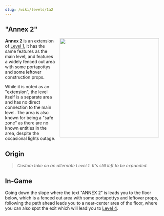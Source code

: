```yaml
---
slug: /wiki/levels/1a2
---
```


## "Annex 2"
<div style="float:right; margin: 0px 0px 10px 10px">
 <img align="right" width="325" src="/img/assets/lv1a2.png"/>
</div>

**Annex 2** is an extension of [Level 1](/wiki/levels/1), it has the same features as the main level, and features a widely fenced out area with some portapottys and some leftover construction props.

While it is noted as an "extension", the level itself is a separate area and has no direct connection to the main level. The area is also known for being a "safe zone" as there are no known entities in the area, despite the occasional lights outage.

## Origin
> *Custom take on an alternate Level 1. It's still left to be expanded.*

## In-Game
Going down the slope where the text "ANNEX 2" is leads you to the floor below, which is a fenced out area with some portapottys and leftover props, following the path ahead leads you to a near-center area of the floor, where you can also spot the exit which will lead you to [Level 4](/wiki/levels/4).
